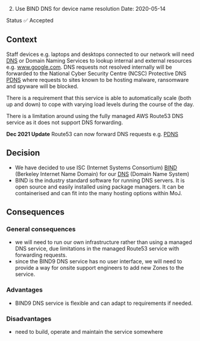 2. Use BIND DNS for device name resolution
Date: 2020-05-14

Status
✅ Accepted

## Context

Staff devices e.g. laptops and desktops connected to our network will need [DNS](https://en.wikipedia.org/wiki/Domain_Name_System) or Domain Naming Services to lookup internal and external resources e.g. www.google.com. DNS requests not resolved internally will be forwarded to the National Cyber Security Centre (NCSC) Protective DNS [PDNS](https://www.ncsc.gov.uk/information/pdns) where requests to sites known to be hosting malware, ransomware and spyware will be blocked.

There is a requirement that this service is able to automatically scale (both up and down) to cope with varying load levels during the course of the day.

There is a limitation around using the fully managed AWS Route53 DNS service as it does not support DNS forwarding. 

**Dec 2021 Update** Route53 can now forward DNS requests e.g. [PDNS](https://www.ncsc.gov.uk/information/pdns)

## Decision

- We have decided to use ISC (Internet Systems Consortium) [BIND](https://www.isc.org/bind/) (Berkeley Internet Name Domain) for our [DNS](https://en.wikipedia.org/wiki/Domain_Name_System) (Domain Name System)
- BIND is the industry standard software for running DNS servers. It is open source and easily installed using package managers. It can be containerised and can fit into the many hosting options within MoJ.

## Consequences

### General consequences
- we will need to run our own infrastructure rather than using a managed DNS service, due limitations in the managed Route53 service with forwarding requests.
- since the BIND9 DNS service has no user interface, we will need to provide a way for onsite support engineers to add new Zones to the service.
### Advantages

- BIND9 DNS service is flexible and can adapt to requirements if needed.
### Disadvantages
  - need to build, operate and maintain the service somewhere
